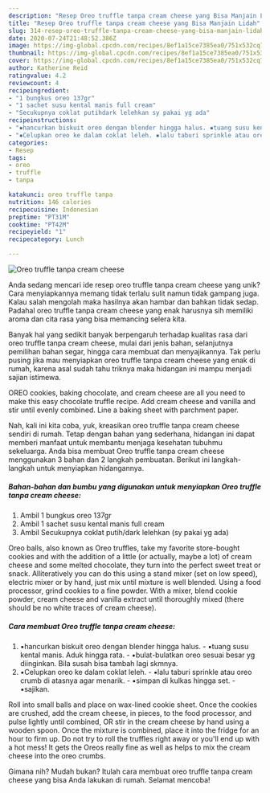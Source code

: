 ```yaml
---
description: "Resep Oreo truffle tanpa cream cheese yang Bisa Manjain Lidah"
title: "Resep Oreo truffle tanpa cream cheese yang Bisa Manjain Lidah"
slug: 314-resep-oreo-truffle-tanpa-cream-cheese-yang-bisa-manjain-lidah
date: 2020-07-24T21:48:52.386Z
image: https://img-global.cpcdn.com/recipes/8ef1a15ce7385ea0/751x532cq70/oreo-truffle-tanpa-cream-cheese-foto-resep-utama.jpg
thumbnail: https://img-global.cpcdn.com/recipes/8ef1a15ce7385ea0/751x532cq70/oreo-truffle-tanpa-cream-cheese-foto-resep-utama.jpg
cover: https://img-global.cpcdn.com/recipes/8ef1a15ce7385ea0/751x532cq70/oreo-truffle-tanpa-cream-cheese-foto-resep-utama.jpg
author: Katherine Reid
ratingvalue: 4.2
reviewcount: 4
recipeingredient:
- "1 bungkus oreo 137gr"
- "1 sachet susu kental manis full cream"
- "Secukupnya coklat putihdark lelehkan sy pakai yg ada"
recipeinstructions:
- "▪️hancurkan biskuit oreo dengan blender hingga halus. ▪️tuang susu kental manis. Aduk hingga rata. ▪️bulat-bulatkan oreo sesuai besar yg diinginkan. Bila susah bisa tambah lagi skmnya."
- "▪️Celupkan oreo ke dalam coklat leleh. ▪️lalu taburi sprinkle atau oreo crumb di atasnya agar menarik. ▪️simpan di kulkas hingga set. ▪️sajikan."
categories:
- Resep
tags:
- oreo
- truffle
- tanpa

katakunci: oreo truffle tanpa 
nutrition: 146 calories
recipecuisine: Indonesian
preptime: "PT31M"
cooktime: "PT42M"
recipeyield: "1"
recipecategory: Lunch

---
```



![Oreo truffle tanpa cream cheese](https://img-global.cpcdn.com/recipes/8ef1a15ce7385ea0/751x532cq70/oreo-truffle-tanpa-cream-cheese-foto-resep-utama.jpg)

Anda sedang mencari ide resep oreo truffle tanpa cream cheese yang unik? Cara menyiapkannya memang tidak terlalu sulit namun tidak gampang juga. Kalau salah mengolah maka hasilnya akan hambar dan bahkan tidak sedap. Padahal oreo truffle tanpa cream cheese yang enak harusnya sih memiliki aroma dan cita rasa yang bisa memancing selera kita.

Banyak hal yang sedikit banyak berpengaruh terhadap kualitas rasa dari oreo truffle tanpa cream cheese, mulai dari jenis bahan, selanjutnya pemilihan bahan segar, hingga cara membuat dan menyajikannya. Tak perlu pusing jika mau menyiapkan oreo truffle tanpa cream cheese yang enak di rumah, karena asal sudah tahu triknya maka hidangan ini mampu menjadi sajian istimewa.

OREO cookies, baking chocolate, and cream cheese are all you need to make this easy chocolate truffle recipe. Add cream cheese and vanilla and stir until evenly combined. Line a baking sheet with parchment paper.


Nah, kali ini kita coba, yuk, kreasikan oreo truffle tanpa cream cheese sendiri di rumah. Tetap dengan bahan yang sederhana, hidangan ini dapat memberi manfaat untuk membantu menjaga kesehatan tubuhmu sekeluarga. Anda bisa membuat Oreo truffle tanpa cream cheese menggunakan 3 bahan dan 2 langkah pembuatan. Berikut ini langkah-langkah untuk menyiapkan hidangannya.

<!--inarticleads1-->

##### Bahan-bahan dan bumbu yang digunakan untuk menyiapkan Oreo truffle tanpa cream cheese:

1. Ambil 1 bungkus oreo 137gr
1. Ambil 1 sachet susu kental manis full cream
1. Ambil Secukupnya coklat putih/dark lelehkan (sy pakai yg ada)


Oreo balls, also known as Oreo truffles, take my favorite store-bought cookies and with the addition of a little (or actually, maybe a lot) of cream cheese and some melted chocolate, they turn into the perfect sweet treat or snack. Alliteratively you can do this using a stand mixer (set on low speed), electric mixer or by hand, just mix until mixture is well blended. Using a food processor, grind cookies to a fine powder. With a mixer, blend cookie powder, cream cheese and vanilla extract until thoroughly mixed (there should be no white traces of cream cheese). 

<!--inarticleads2-->

##### Cara membuat Oreo truffle tanpa cream cheese:

1. ▪️hancurkan biskuit oreo dengan blender hingga halus. - ▪️tuang susu kental manis. Aduk hingga rata. - ▪️bulat-bulatkan oreo sesuai besar yg diinginkan. Bila susah bisa tambah lagi skmnya.
1. ▪️Celupkan oreo ke dalam coklat leleh. - ▪️lalu taburi sprinkle atau oreo crumb di atasnya agar menarik. - ▪️simpan di kulkas hingga set. - ▪️sajikan.


Roll into small balls and place on wax-lined cookie sheet. Once the cookies are crushed, add the cream cheese, in pieces, to the food processor, and pulse lightly until combined, OR stir in the cream cheese by hand using a wooden spoon. Once the mixture is combined, place it into the fridge for an hour to firm up. Do not try to roll the truffles right away or you&#39;ll end up with a hot mess! It gets the Oreos really fine as well as helps to mix the cream cheese into the oreo crumbs. 

Gimana nih? Mudah bukan? Itulah cara membuat oreo truffle tanpa cream cheese yang bisa Anda lakukan di rumah. Selamat mencoba!
